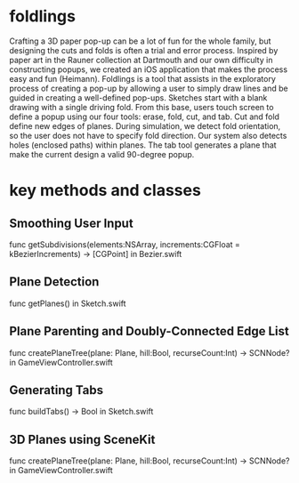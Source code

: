 foldlings
=========

Crafting a 3D paper pop-up can be a lot of fun for the whole family, but designing the cuts and folds is often a trial and error process.  Inspired by paper art in the Rauner collection at Dartmouth and our own difficulty in constructing popups, we created an iOS application that makes the process easy and fun (Heimann).   Foldlings is a tool that assists in the exploratory process of creating a pop-up by allowing a user to simply draw lines and be guided in creating a well-defined pop-ups.  Sketches start with a blank drawing with a single driving fold. From this base, users touch screen to define a popup using our four tools: erase, fold, cut, and tab.  Cut and fold define new edges of planes.  During simulation, we detect fold orientation, so the user does not have to specify fold direction.  Our system also detects holes (enclosed paths) within planes.  The tab tool generates a plane that make the current design a valid 90-degree popup.

key methods and classes
=========

Smoothing User Input 
-----------------------------------
func getSubdivisions(elements:NSArray, increments:CGFloat = kBezierIncrements) -> [CGPoint] in Bezier.swift

Plane Detection
-----------------------------------
func getPlanes() in Sketch.swift

Plane Parenting and Doubly-Connected Edge List
-----------------------------------
func createPlaneTree(plane: Plane, hill:Bool, recurseCount:Int) -> SCNNode? in GameViewController.swift

Generating Tabs
-----------------------------------
func buildTabs() -> Bool in Sketch.swift

3D Planes using SceneKit
-----------------------------------
func createPlaneTree(plane: Plane, hill:Bool, recurseCount:Int) -> SCNNode? in GameViewController.swift
